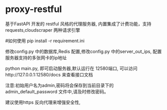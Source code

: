 # proxy-restful
基于FastAPI 开发的 restful 风格的代理服务器, 内置集成了计费功能，支持 requests,cloudscraper 两种请求引擎

#如何使用
pip install -r requirement.ini

修改config.py 中的数据库,Redis 配置,修改config.py 中的server_out_ips, 配置服务器支持的多张网卡的ip地址

python main.py, 即可启动服务器,默认运行在 12580端口, 可以访问http://127.0.0.1:12580/docs 来查看接口文档 

注意:初始用户名为admin,密码将会保存到当前目录下的 admin_default_password 文件中,请及时修改密码。 

建议使用https 反向代理来增强安全性,
